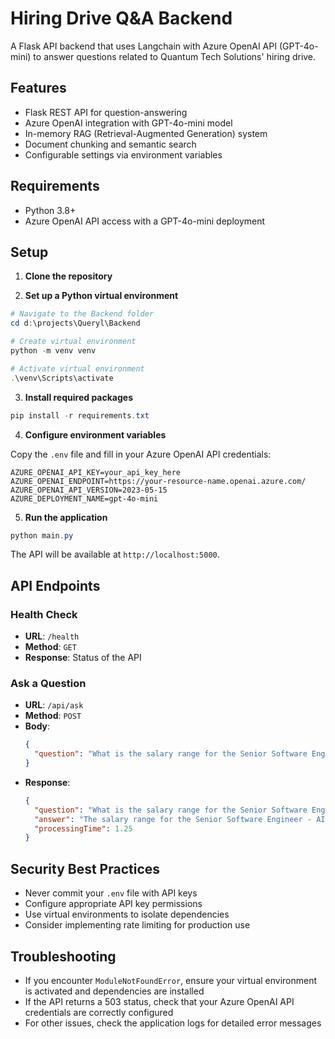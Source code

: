 # Hiring Drive Q&A Backend

A Flask API backend that uses Langchain with Azure OpenAI API (GPT-4o-mini) to answer questions related to Quantum Tech Solutions' hiring drive.

## Features

- Flask REST API for question-answering
- Azure OpenAI integration with GPT-4o-mini model
- In-memory RAG (Retrieval-Augmented Generation) system
- Document chunking and semantic search
- Configurable settings via environment variables

## Requirements

- Python 3.8+
- Azure OpenAI API access with a GPT-4o-mini deployment

## Setup

1. **Clone the repository**

2. **Set up a Python virtual environment**

```powershell
# Navigate to the Backend folder
cd d:\projects\Queryl\Backend

# Create virtual environment
python -m venv venv

# Activate virtual environment
.\venv\Scripts\activate
```

3. **Install required packages**

```powershell
pip install -r requirements.txt
```

4. **Configure environment variables**

Copy the `.env` file and fill in your Azure OpenAI API credentials:

```
AZURE_OPENAI_API_KEY=your_api_key_here
AZURE_OPENAI_ENDPOINT=https://your-resource-name.openai.azure.com/
AZURE_OPENAI_API_VERSION=2023-05-15
AZURE_DEPLOYMENT_NAME=gpt-4o-mini
```

5. **Run the application**

```powershell
python main.py
```

The API will be available at `http://localhost:5000`.

## API Endpoints

### Health Check
- **URL**: `/health`
- **Method**: `GET`
- **Response**: Status of the API

### Ask a Question
- **URL**: `/api/ask`
- **Method**: `POST`
- **Body**:
  ```json
  {
    "question": "What is the salary range for the Senior Software Engineer position?"
  }
  ```
- **Response**:
  ```json
  {
    "question": "What is the salary range for the Senior Software Engineer position?",
    "answer": "The salary range for the Senior Software Engineer - AI Systems position is $180,000 - $220,000 annually, depending on experience.",
    "processingTime": 1.25
  }
  ```

## Security Best Practices

- Never commit your `.env` file with API keys
- Configure appropriate API key permissions
- Use virtual environments to isolate dependencies
- Consider implementing rate limiting for production use

## Troubleshooting

- If you encounter `ModuleNotFoundError`, ensure your virtual environment is activated and dependencies are installed
- If the API returns a 503 status, check that your Azure OpenAI API credentials are correctly configured
- For other issues, check the application logs for detailed error messages
